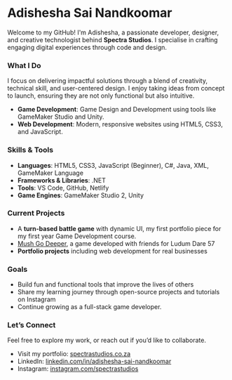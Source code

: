 # Adishesha Sai Nandkoomar

Welcome to my GitHub! I'm Adishesha, a passionate developer, designer, and creative technologist behind **Spectra Studios**. I specialise in crafting engaging digital experiences through code and design.

### What I Do

I focus on delivering impactful solutions through a blend of creativity, technical skill, and user-centered design. I enjoy taking ideas from concept to launch, ensuring they are not only functional but also intuitive. 

- **Game Development**: Game Design and Development using tools like GameMaker Studio and Unity.
- **Web Development**: Modern, responsive websites using HTML5, CSS3, and JavaScript.

### Skills & Tools

- **Languages**: HTML5, CSS3, JavaScript (Beginner), C#, Java, XML, GameMaker Language
- **Frameworks & Libraries**: .NET
- **Tools**: VS Code, GitHub, Netlify
- **Game Engines**: GameMaker Studio 2, Unity 

### Current Projects

- A **turn-based battle game** with dynamic UI, my first portfolio piece for my first year Game Development course.
- [Mush Go Deeper](https://ldjam.com/events/ludum-dare/57/mush-go-deeper), a game developed with friends for Ludum Dare 57
- **Portfolio projects** including web development for real businesses

### Goals

- Build fun and functional tools that improve the lives of others
- Share my learning journey through open-source projects and tutorials on Instagram
- Continue growing as a full-stack game developer.

### Let’s Connect

Feel free to explore my work, or reach out if you’d like to collaborate.  
- Visit my portfolio: [spectrastudios.co.za](https://spectrastudios.co.za)  
- LinkedIn: [linkedin.com/in/adishesha-sai-nandkoomar](https://www.linkedin.com/in/adishesha-sai-nandkoomar-02850534a/)
- Instagram: [instagram.com/spectrastudios](https://www.instagram.com/spectra._.studios/)
